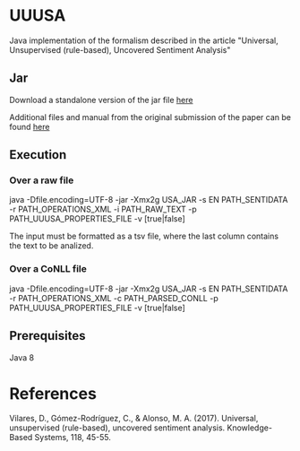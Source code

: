# UUUSA

Java implementation of the formalism described in the article "Universal, Unsupervised (rule-based), Uncovered Sentiment Analysis"



## Jar

Download a standalone version of the jar file [here](http://grupolys.org/software/UUUSA/samulan-0.1.0.jar)

Additional files and manual from the original submission of the paper can be found [here](http://grupolys.org/software/UUUSA/)


## Execution

### Over a raw file

java -Dfile.encoding=UTF-8 -jar -Xmx2g USA_JAR -s EN PATH_SENTIDATA -r PATH_OPERATIONS_XML -i PATH_RAW_TEXT -p PATH_UUUSA_PROPERTIES_FILE -v [true|false]

The input must be formatted as a tsv file, where the last column contains the text to be analized.


### Over a CoNLL file
java -Dfile.encoding=UTF-8 -jar -Xmx2g USA_JAR -s EN PATH_SENTIDATA -r PATH_OPERATIONS_XML -c PATH_PARSED_CONLL -p PATH_UUUSA_PROPERTIES_FILE -v [true|false]

## Prerequisites 

Java 8

# References

Vilares, D., Gómez-Rodríguez, C., & Alonso, M. A. (2017). Universal, unsupervised (rule-based), uncovered sentiment analysis. Knowledge-Based Systems, 118, 45-55.




